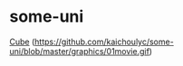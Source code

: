 # some-uni
[Cube](https://github.com/kaichoulyc/some-uni/blob/master/graphics/00movie.gif)
(https://github.com/kaichoulyc/some-uni/blob/master/graphics/01movie.gif)
